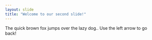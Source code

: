 ```yaml
---
layout: slide
title: "Welcome to our second slide!"
---
```

The quick brown fox jumps over the lazy dog..
Use the left arrow to go back!
